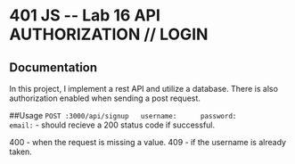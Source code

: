 401 JS --  Lab 16 API AUTHORIZATION // LOGIN
===

## Documentation
In this project, I implement a rest API and utilize a database. There is also authorization enabled when sending a post request.

##Usage
`POST :3000/api/signup   username:      password:         email:` - should recieve a 200 status code if successful.

400 - when the request is missing a value.
409 - if the username is already taken.
